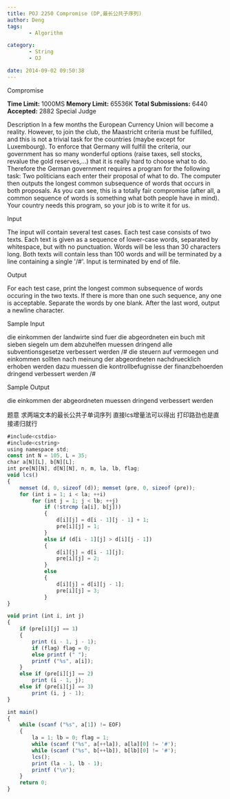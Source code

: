 ```yaml
---
title: POJ 2250 Compromise (DP,最长公共子序列)
author: Deng
tags: 
       - Algorithm

category: 
       - String
       - OJ

date: 2014-09-02 09:50:38
---
```

Compromise

**Time Limit:** 1000MS  **Memory Limit:** 65536K **Total Submissions:** 6440  **Accepted:** 2882  Special Judge

Description
In a few months the European Currency Union will become a reality. However, to join the club, the Maastricht criteria must be fulfilled, and this is not a trivial task for the countries (maybe except for Luxembourg). To enforce that Germany will fulfill the criteria, our government has so many wonderful options (raise taxes, sell stocks, revalue the gold reserves,...) that it is really hard to choose what to do.
Therefore the German government requires a program for the following task:
Two politicians each enter their proposal of what to do. The computer then outputs the longest common subsequence of words that occurs in both proposals. As you can see, this is a totally fair compromise (after all, a common sequence of words is something what both people have in mind).
Your country needs this program, so your job is to write it for us.

Input

The input will contain several test cases.
Each test case consists of two texts. Each text is given as a sequence of lower-case words, separated by whitespace, but with no punctuation. Words will be less than 30 characters long. Both texts will contain less than 100 words and will be terminated by a line containing a single '/#'.
Input is terminated by end of file.

Output

For each test case, print the longest common subsequence of words occuring in the two texts. If there is more than one such sequence, any one is acceptable. Separate the words by one blank. After the last word, output a newline character.

Sample Input

die einkommen der landwirte sind fuer die abgeordneten ein buch mit sieben siegeln um dem abzuhelfen muessen dringend alle subventionsgesetze verbessert werden /# die steuern auf vermoegen und einkommen sollten nach meinung der abgeordneten nachdruecklich erhoben werden dazu muessen die kontrollbefugnisse der finanzbehoerden dringend verbessert werden /#

Sample Output

die einkommen der abgeordneten muessen dringend verbessert werden

题意 求两端文本的最长公共子单词序列 直接lcs增量法可以得出 打印路劲也是直接递归就行

```js 
#include<cstdio>
#include<cstring>
using namespace std;
const int N = 105, L = 35;
char a[N][L], b[N][L];
int pre[N][N], d[N][N], n, m, la, lb, flag;
void lcs()
{
    memset (d, 0, sizeof (d)); memset (pre, 0, sizeof (pre));
    for (int i = 1; i < la; ++i)
        for (int j = 1; j < lb; ++j)
            if (!strcmp (a[i], b[j]))
            {
                d[i][j] = d[i - 1][j - 1] + 1;
                pre[i][j] = 1;
            }
            else if (d[i - 1][j] > d[i][j - 1])
            {
                d[i][j] = d[i - 1][j];
                pre[i][j] = 2;
            }
            else
            {
                d[i][j] = d[i][j - 1];
                pre[i][j] = 3;
            }
}

void print (int i, int j)
{
    if (pre[i][j] == 1)
    {
        print (i - 1, j - 1);
        if (flag) flag = 0;
        else printf (" ");
        printf ("%s", a[i]);
    }
    else if (pre[i][j] == 2)
        print (i - 1, j);
    else if (pre[i][j] == 3)
        print (i, j - 1);
}

int main()
{
    while (scanf ("%s", a[1]) != EOF)
    {
        la = 1; lb = 0; flag = 1;
        while (scanf ("%s", a[++la]), a[la][0] != '#');
        while (scanf ("%s", b[++lb]), b[lb][0] != '#');
        lcs();
        print (la - 1, lb - 1);
        printf ("\n");
    }
    return 0;
}
```